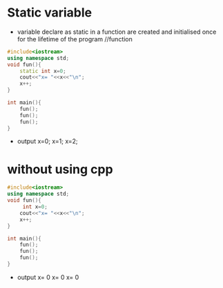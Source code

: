 # Static variable 
* variable declare as static in a function are created and initialised once for the lifetime of the program //function
```cpp
#include<iostream>
using namespace std;
void fun(){
    static int x=0;
    cout<<"x= "<<x<<"\n";
    x++;
}

int main(){
    fun();
    fun();
    fun();
}
```
* output
x=0;
x=1;
x=2;

# without using cpp

```cpp
#include<iostream>
using namespace std;
void fun(){
     int x=0;
    cout<<"x= "<<x<<"\n";
    x++;
}

int main(){
    fun();
    fun();
    fun();
}
```
* output
x= 0
x= 0
x= 0

